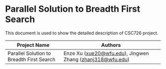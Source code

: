 
Parallel Solution to Breadth First Search
===========================


This document is used to show the detailed description of CSC726 project.


 
| Project Name | Authors                                                          |
| ---- |------------------------------------------------------------------|
| Parallel Solution to Breadth First Search | Enze Xu (xue20@wfu.edu), Jingwen Zhang (zhanj318@wfu.edu)|


